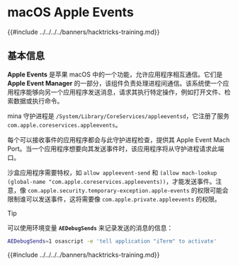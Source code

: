 # macOS Apple Events

{{#include ../../../../banners/hacktricks-training.md}}

## 基本信息

**Apple Events** 是苹果 macOS 中的一个功能，允许应用程序相互通信。它们是 **Apple Event Manager** 的一部分，该组件负责处理进程间通信。该系统使一个应用程序能够向另一个应用程序发送消息，请求其执行特定操作，例如打开文件、检索数据或执行命令。

mina 守护进程是 `/System/Library/CoreServices/appleeventsd`，它注册了服务 `com.apple.coreservices.appleevents`。

每个可以接收事件的应用程序都会与此守护进程检查，提供其 Apple Event Mach Port。当一个应用程序想要向其发送事件时，该应用程序将从守护进程请求此端口。

沙盒应用程序需要特权，如 `allow appleevent-send` 和 `(allow mach-lookup (global-name "com.apple.coreservices.appleevents))`，才能发送事件。注意，像 `com.apple.security.temporary-exception.apple-events` 的权限可能会限制谁可以发送事件，这将需要像 `com.apple.private.appleevents` 的权限。

> [!TIP]
> 可以使用环境变量 **`AEDebugSends`** 来记录发送的消息的信息：
>
> ```bash
> AEDebugSends=1 osascript -e 'tell application "iTerm" to activate'
> ```

{{#include ../../../../banners/hacktricks-training.md}}
